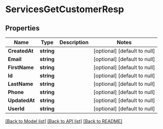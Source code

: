 # ServicesGetCustomerResp

## Properties
Name | Type | Description | Notes
------------ | ------------- | ------------- | -------------
**CreatedAt** | **string** |  | [optional] [default to null]
**Email** | **string** |  | [optional] [default to null]
**FirstName** | **string** |  | [optional] [default to null]
**Id** | **string** |  | [optional] [default to null]
**LastName** | **string** |  | [optional] [default to null]
**Phone** | **string** |  | [optional] [default to null]
**UpdatedAt** | **string** |  | [optional] [default to null]
**UserId** | **string** |  | [optional] [default to null]

[[Back to Model list]](../README.md#documentation-for-models) [[Back to API list]](../README.md#documentation-for-api-endpoints) [[Back to README]](../README.md)


